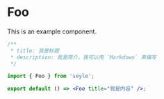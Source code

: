 # Foo

This is an example component.

```jsx
/**
 * title: 我是标题
 * description: 我是简介，我可以用 `Markdown` 来编写
 */

import { Foo } from 'seyle';

export default () => <Foo title="我是内容" />;
```
